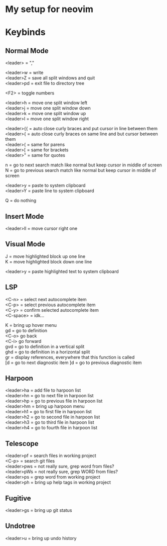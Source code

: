 # My setup for neovim

# Keybinds
## Normal Mode
\<leader\> = ","

\<leader\>w = write<br>
\<leader\>Z = save all split windows and quit  
\<leader\>pd = exit file to directory tree

\<F2\> = toggle numbers

\<leader\>h = move one split window left  
\<leader\>j = move one split window down  
\<leader\>k = move one split window up  
\<leader\>l = move one split window right

\<leader\>{{ = auto close curly braces and put cursor in line between them  
\<leader\>{ = auto close curly braces on same line and but cursor between them  
\<leader\>( = same for parens  
\<leader\>[ = same for brackets  
\<leader\>" = same for quotes

n = go to next search match like normal but keep cursor in middle of screen  
N = go to previous search match like normal but keep cursor in middle of screen

\<leader\>y = paste to system clipboard  
\<leader\>Y = paste line to system clipboard

Q = do nothing

## Insert Mode
\<leader\>ll = move cursor right one

## Visual Mode
J = move highlighted block up one line  
K = move highlighted block down one line

\<leader\>y = paste highlighted text to system clipboard

## LSP

\<C-n\> = select next autocomplete item  
\<C-p\> = select previous autocomplete item  
\<C-y\> = confirm selected autocomplete item  
\<C-space\> = idk...

K = bring up hover menu\
gd = go to definition\
    \<C-o\> go back\
    \<C-i\> go forward\
gvd = go to definition in a vertical split\
ghd = go to definition in a horizontal split\
gr = display references, everywhere that this function is called\
\[d = go to next diagnostic item
\]d = go to previous diagnostic item

## Harpoon

\<leader\>ha = add file to harpoon list  
\<leader\>hn = go to next file in harpoon list  
\<leader\>hp = go to previous file in harpoon list  
\<leader\>hm = bring up harpoon menu  
\<leader\>h1 = go to first file in harpoon list  
\<leader\>h2 = go to second file in harpoon list  
\<leader\>h3 = go to third file in harpoon list  
\<leader\>h4 = go to fourth file in harpoon list

## Telescope

\<leader\>pf = search files in working project  
\<C-p\> = search git files  
\<leader\>pws = not really sure, grep word from files?  
\<leader\>pWs = not really sure, grep WORD from files?  
\<leader\>ps = grep word from working project  
\<leader\>ph = bring up help tags in working project

## Fugitive

\<leader\>gs = bring up git status

## Undotree

\<leader\>u = bring up undo history
